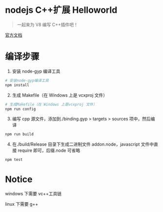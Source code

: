 # nodejs C++扩展 Helloworld

> 一起来为 V8 编写 C++插件吧！

[官方文档](http://nodejs.cn/api/addons.html)

# 编译步骤

1. 安装 node-gyp 编译工具

```bash
# 安装node-gyp编译工具
npm install
```

2. 生成 Makefile（在 Windows 上是 vcxproj 文件）

```bash
# 生成Makefile（在 Windows 上是vcxproj 文件）
npm run config
```

3. 编写 cpp 源文件，添加到./binding.gyp > targets > sources 项中，然后编译

```bash
npm run build
```

4. 在./build/Release 目录下生成二进制文件 addon.node，javascript 文件中直接 require 即可，后缀.node 可省略

```bash
npm test
```

# Notice

windows 下需要 vc++工具链

linux 下需要 g++
